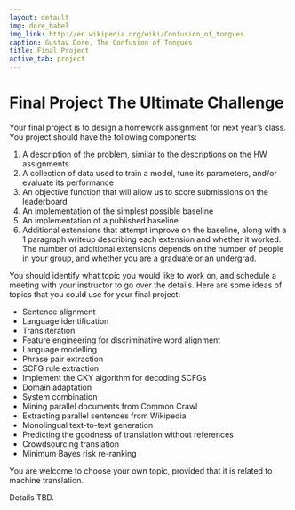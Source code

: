 ```yaml
---
layout: default
img: dore_babel
img_link: http://en.wikipedia.org/wiki/Confusion_of_tongues
caption: Gustav Dore, The Confusion of Tongues
title: Final Project
active_tab: project
---
```


Final Project <span class="text-muted">The Ultimate Challenge</span>
=============================================================

Your final project is to design a homework assignment for next year’s class.  You project should have the following components:
1. A description of the problem, similar to the descriptions on the HW assignments
1. A collection of data used to train a model, tune its parameters, and/or evaluate its performance
1. An objective function that will allow us to score submissions on the leaderboard
1. An implementation of the simplest possible baseline
1. An implementation of a published baseline
1. Additional extensions that attempt improve on the baseline, along with a 1 paragraph writeup describing each extension and whether it worked.
The number of additional extensions depends on the number of people in your group, and whether you are a graduate or an undergrad.

You should identify what topic you would like to work on, and schedule a meeting with your instructor to go over the details.  Here are some ideas of topics that you could use for your final project: 

* Sentence alignment
* Language identification
* Transliteration
* Feature engineering for discriminative word alignment
* Language modelling
* Phrase pair extraction
* SCFG rule extraction
* Implement the CKY algorithm for decoding SCFGs
* Domain adaptation
* System combination
* Mining parallel documents from Common Crawl
* Extracting parallel sentences from Wikipedia
* Monolingual text-to-text generation 
* Predicting the goodness of translation without references
* Crowdsourcing translation
* Minimum Bayes risk re-ranking

You are welcome to choose your own topic, provided that it is related to machine translation.

Details TBD.

